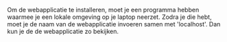 Om de webapplicatie te installeren, moet je een programma hebben waarmee je een lokale omgeving op je laptop neerzet. Zodra je die hebt, moet je de naam van de webapplicatie invoeren samen met 'localhost'. Dan kun je de de webapplicatie zo bekijken.
